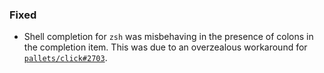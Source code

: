 ### Fixed

  - Shell completion for `zsh` was misbehaving in the presence of colons in
    the completion item.  This was due to an overzealous workaround for
    [`pallets/click#2703`][CLICK_2703].

[CLICK_2703]: https://github.com/pallets/click/issues/2703

